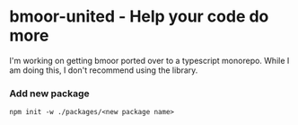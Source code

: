 bmoor-united - Help your code do more
==================================================

I'm working on getting bmoor ported over to a typescript monorepo.  While I am doing this, I don't recommend using the library.

### Add new package
```
npm init -w ./packages/<new package name>
```